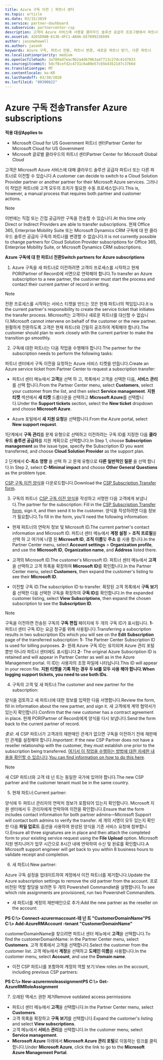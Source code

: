 ```yaml
---
title: Azure 구독 이전 | 파트너 센터
ms.topic: article
ms.date: 03/15/2019
ms.service: partner-dashboard
ms.subservice: partnercenter-csp
description: 고객이 Azure 서비스에 사용할 클라우드 솔루션 공급자 프로그램에서 파트너를 변경 하는 방법에 대해 알아봅니다.
ms.assetid: 42D1D9AB-613D-4FC1-A846-EE769923E699
author: jasonwhowell
ms.author: jasonh
keywords: Azure 구독, 파트너 전환, 파트너 변경, 새로운 파트너 받기, 다른 파트너
ms.localizationpriority: medium
ms.openlocfilehash: 3a709ad7eac9b2a4db7063a47713c27dc41d7833
ms.sourcegitcommit: 5dcf8cefd2c4731c6a80e57c65b43521d7c37b6d
ms.translationtype: MT
ms.contentlocale: ko-KR
ms.lasthandoff: 03/30/2020
ms.locfileid: "80390622"
---
```

# <a name="transfer-azure-subscriptions"></a><span data-ttu-id="afc8a-104">Azure 구독 전송</span><span class="sxs-lookup"><span data-stu-id="afc8a-104">Transfer Azure subscriptions</span></span> 

<span data-ttu-id="afc8a-105">**적용 대상**</span><span class="sxs-lookup"><span data-stu-id="afc8a-105">**Applies to**</span></span>

- <span data-ttu-id="afc8a-106">Microsoft Cloud for US Government 파트너 센터</span><span class="sxs-lookup"><span data-stu-id="afc8a-106">Partner Center for Microsoft Cloud for US Government</span></span>
- <span data-ttu-id="afc8a-107">Microsoft 글로벌 클라우드의 파트너 센터</span><span class="sxs-lookup"><span data-stu-id="afc8a-107">Partner Center for Microsoft Global Cloud</span></span>

<span data-ttu-id="afc8a-108">고객은 Microsoft Azure 서비스에 대해 클라우드 솔루션 공급자 파트너 또는 다른 파트너로 이전할 수 있습니다.</span><span class="sxs-lookup"><span data-stu-id="afc8a-108">A customer can decide to switch to a Cloud Solution Provider partner or another partner for their Microsoft Azure services.</span></span> <span data-ttu-id="afc8a-109">그러나 이 작업은 파트너와 고객 모두의 조치가 필요한 수동 프로세스입니다.</span><span class="sxs-lookup"><span data-stu-id="afc8a-109">This is, however, a manual process that requires both partner and customer actions.</span></span>

>[!Note]  
><span data-ttu-id="afc8a-110">이번에는 직접 또는 간접 공급자만 구독을 전송할 수 있습니다.</span><span class="sxs-lookup"><span data-stu-id="afc8a-110">At this time only Direct or Indirect Providers are able to transfer subscriptions.</span></span>
><span data-ttu-id="afc8a-111">현재 Office 365, Enterprise Mobility Suite 또는 Microsoft Dynamics CRM 구독에 대 한 클라우드 솔루션 공급자 구독의 파트너를 변경할 수 없습니다.</span><span class="sxs-lookup"><span data-stu-id="afc8a-111">It is not currently possible to change partners for Cloud Solution Provider subscriptions for Office 365, Enterprise Mobility Suite, or Microsoft Dynamics CRM subscriptions.</span></span>



<span data-ttu-id="afc8a-112">**Azure 구독에 대 한 파트너 전환**</span><span class="sxs-lookup"><span data-stu-id="afc8a-112">**Switch partners for Azure subscriptions**</span></span>

1. <span data-ttu-id="afc8a-113">Azure 구독을 새 파트너로 이전하려면 고객이 프로세스를 시작하고 현재 POR(Partner of Record)에 서면으로 연락해야 합니다.</span><span class="sxs-lookup"><span data-stu-id="afc8a-113">To transfer an Azure subscription to a new partner, the customer must start the process and contact their current partner of record in writing.</span></span> 
>[!Note]
><span data-ttu-id="afc8a-114">전환 프로세스를 시작하는 서비스 티켓을 만드는 것은 현재 파트너의 책임입니다.</span><span class="sxs-lookup"><span data-stu-id="afc8a-114">It is the current partner's responsibility to create the service ticket that initiates the transfer process.</span></span> <span data-ttu-id="afc8a-115">Microsoft는 고객이나 새로운 파트너를 대신할 수 없습니다.</span><span class="sxs-lookup"><span data-stu-id="afc8a-115">Microsoft cannot intervene on behalf of the customer or the new partner.</span></span> <span data-ttu-id="afc8a-116">원활하게 전환하도록 고객은 현재 파트너와 긴밀히 공조하여 계획해야 합니다.</span><span class="sxs-lookup"><span data-stu-id="afc8a-116">The customer should plan to work closely with the current partner to make the transition go smoothly.</span></span>

2. <span data-ttu-id="afc8a-117">구독에 대한 파트너는 다음 작업을 수행해야 합니다.</span><span class="sxs-lookup"><span data-stu-id="afc8a-117">The partner for the subscription needs to perform the following tasks:</span></span>

<span data-ttu-id="afc8a-118">파트너 센터에서 구독 이전을 요청하는 Azure 서비스 티켓을 만듭니다.</span><span class="sxs-lookup"><span data-stu-id="afc8a-118">Create an Azure service ticket from Partner Center to request a subscription transfer:</span></span>
-   <span data-ttu-id="afc8a-119">파트너 센터 메뉴에서 **고객**을 선택 하 고, 목록에서 고객을 선택한 다음, **서비스 관리**를 선택 합니다.</span><span class="sxs-lookup"><span data-stu-id="afc8a-119">From the Partner Center menu, select **Customers**, select your customer from the list, and then select **Service management**.</span></span> <span data-ttu-id="afc8a-120">**지원 티켓** 섹션에서 **새 티켓** 드롭다운을 선택하고 **Microsoft Azure**를 선택합니다.</span><span class="sxs-lookup"><span data-stu-id="afc8a-120">Under the **Support tickets** section, select the **New ticket** dropdown and choose **Microsoft Azure**.</span></span>

-   <span data-ttu-id="afc8a-121">Azure 포털에서 **새 지원 요청**을 선택합니다.</span><span class="sxs-lookup"><span data-stu-id="afc8a-121">From the Azure portal, select **New support request**.</span></span>

<span data-ttu-id="afc8a-122">1단계에서 **구독 관리**를 문제 유형으로 선택하고 이전하려는 구독 ID를 지정한 다음 **클라우드 솔루션 공급자**를 지원 계획으로 선택합니다.</span><span class="sxs-lookup"><span data-stu-id="afc8a-122">In Step 1, choose **Subscription management** as the issue type, specify the Subscription ID you want transferred, and choose **Cloud Solution Provider** as the support plan.</span></span>

<span data-ttu-id="afc8a-123">2 단계에서 **C-최소 영향** 을 선택 하 고 문제 유형으로 **다른 일반적인 질문** 을 선택 합니다.</span><span class="sxs-lookup"><span data-stu-id="afc8a-123">In Step 2, select **C-Minimal impact** and choose **Other General Questions** as the problem type.</span></span>

<span data-ttu-id="afc8a-124">[CSP 구독 이전 양식](https://assets.windowsphone.com/5222c408-e546-4e01-b72a-2ec7d4c43d57/CSP_Subscription_Transfer_Form_Azure_InvariantCulture_Default.zip)을 다운로드합니다.</span><span class="sxs-lookup"><span data-stu-id="afc8a-124">Download the [CSP Subscription Transfer form](https://assets.windowsphone.com/5222c408-e546-4e01-b72a-2ec7d4c43d57/CSP_Subscription_Transfer_Form_Azure_InvariantCulture_Default.zip).</span></span>

3. <span data-ttu-id="afc8a-125">구독의 파트너: [CSP 구독 이전 양식](https://assets.windowsphone.com/5222c408-e546-4e01-b72a-2ec7d4c43d57/CSP_Subscription_Transfer_Form_Azure_InvariantCulture_Default.zip)을 작성하고 서명한 다음 고객에게 보냅니다.</span><span class="sxs-lookup"><span data-stu-id="afc8a-125">The partner for the subscription: Fill in the [CSP Subscription Transfer form](https://assets.windowsphone.com/5222c408-e546-4e01-b72a-2ec7d4c43d57/CSP_Subscription_Transfer_Form_Azure_InvariantCulture_Default.zip), sign it, and then send it to the customer.</span></span> <span data-ttu-id="afc8a-126">양식을 작성하려면 다음 정보가 필요합니다.</span><span class="sxs-lookup"><span data-stu-id="afc8a-126">To fill in the form, you'll need the following information:</span></span>

- <span data-ttu-id="afc8a-127">현재 파트너의 연락처 정보 및 Microsoft ID.</span><span class="sxs-lookup"><span data-stu-id="afc8a-127">The current partner's contact information and Microsoft ID.</span></span> <span data-ttu-id="afc8a-128">파트너 센터 메뉴에서 **계정 설정** &gt; **조직 프로필**을 선택 하 고 여기에 나열 된 **Microsoft ID**, **조직 이름**및 **주소** 를 사용 합니다.</span><span class="sxs-lookup"><span data-stu-id="afc8a-128">In the Partner Center menu, select **Account settings** &gt; **Organization profile**, and use the **Microsoft ID**, **Organization name**, and **Address** listed there.</span></span>

- <span data-ttu-id="afc8a-129">고객의 Microsoft ID.</span><span class="sxs-lookup"><span data-stu-id="afc8a-129">The customer's Microsoft ID.</span></span> <span data-ttu-id="afc8a-130">파트너 센터 메뉴에서 **고객**을 선택하고 고객 목록을 확장하여 **Microsoft ID**를 확인합니다.</span><span class="sxs-lookup"><span data-stu-id="afc8a-130">In the Partner Center menu, select **Customers**, then expand the customer's listing to see their **Microsoft ID**.</span></span>

- <span data-ttu-id="afc8a-131">이전할 구독 ID.</span><span class="sxs-lookup"><span data-stu-id="afc8a-131">The subscription ID to transfer.</span></span> <span data-ttu-id="afc8a-132">확장된 고객 목록에서 **구독 보기**를 선택한 다음 선택한 구독을 확장하여 **구독 ID**를 확인합니다.</span><span class="sxs-lookup"><span data-stu-id="afc8a-132">In the expanded customer listing, select **View Subscriptions**, then expand the chosen subscription to see the **Subscription ID**.</span></span>

>[!Note]
><span data-ttu-id="afc8a-133">구독을 이전하면 전송된 구독의 **구독 편집** 페이지에 두 개의 구독 ID가 표시됩니다. **1**- 파트너 센터 구독 ID는 요금 청구를 위해 사용됩니다.</span><span class="sxs-lookup"><span data-stu-id="afc8a-133">Transferring a subscription results in two subscription IDs which you will see on the **Edit Subscription** page of the transferred subscription: **1**- The Partner Center Subscription ID is used for billing purposes.</span></span> 
<span data-ttu-id="afc8a-134">**2**- 원래 Azure 구독 ID는 유지되며 Azure 관리 포털뿐만 아니라 파트너 센터에도 표시됩니다.</span><span class="sxs-lookup"><span data-stu-id="afc8a-134">**2**-  The original Azure Subscription ID is retained and will appear in Partner Center as well as in the Azure Management portal.</span></span> <span data-ttu-id="afc8a-135">이 ID는 사용자의 조정 파일에 나타납니다.</span><span class="sxs-lookup"><span data-stu-id="afc8a-135">This ID will appear in your recon file.</span></span>  <span data-ttu-id="afc8a-136">**지원 티켓을 기록 하는 경우 두 Id를 모두 사용 해야 합니다.**</span><span class="sxs-lookup"><span data-stu-id="afc8a-136">**When logging support tickets, you need to use both IDs.**</span></span>

4. <span data-ttu-id="afc8a-137">구독의 고객 및 새 파트너:</span><span class="sxs-lookup"><span data-stu-id="afc8a-137">The customer and new partner for the subscription:</span></span>

<span data-ttu-id="afc8a-138">양식을 검토하고 새 파트너에 대한 정보를 입력한 다음 서명합니다.</span><span class="sxs-lookup"><span data-stu-id="afc8a-138">Review the form, fill in information about the new partner, and sign it.</span></span> <span data-ttu-id="afc8a-139">새 고객에게 계약 협약서가 있는지 확인합니다.</span><span class="sxs-lookup"><span data-stu-id="afc8a-139">Confirm that the new customer has a contract agreement in place.</span></span> <span data-ttu-id="afc8a-140">현재 POR(Partner of Record)에게 양식을 다시 보냅니다.</span><span class="sxs-lookup"><span data-stu-id="afc8a-140">Send the form back to the current partner of record.</span></span>

<span data-ttu-id="afc8a-141">*중요*: 새 CSP 파트너가 고객과의 재판매인 관계가 없으면 구독을 이전하기 전에 재판매인 관계를 설정해야 합니다.</span><span class="sxs-lookup"><span data-stu-id="afc8a-141">*Important*: If the new CSP Partner does not have a reseller relationship with the customer, they must establish one prior to the subscription being transferred.</span></span> <span data-ttu-id="afc8a-142">[여기서 이 작업을 수행하는 방법에 대한 자세한 내용을 확인할 수 있습니다](request-a-relationship-with-a-customer.md).</span><span class="sxs-lookup"><span data-stu-id="afc8a-142">[You can find information on how to do this here](request-a-relationship-with-a-customer.md).</span></span>

>[!Note]
><span data-ttu-id="afc8a-143">새 CSP 파트너와 고객 테 넌 트는 동일한 국가에 있어야 합니다.</span><span class="sxs-lookup"><span data-stu-id="afc8a-143">The new CSP partner and the customer tenant must be in the same country.</span></span> 

5. <span data-ttu-id="afc8a-144">현재 파트너:</span><span class="sxs-lookup"><span data-stu-id="afc8a-144">Current partner:</span></span>

<span data-ttu-id="afc8a-145">양식에 두 파트너 관리자의 연락처 정보가 포함되어 있는지 확인합니다. Microsoft 지원 센터에서 두 관리자에게 연락하여 이전을 확인합니다.</span><span class="sxs-lookup"><span data-stu-id="afc8a-145">Ensure that the form includes contact information for both partner admins—Microsoft Support will contact both admins to verify the transfer.</span></span> <span data-ttu-id="afc8a-146">세 개의 서명이 모두 있는지 확인한 다음 **파일 업로드** 옵션을 사용하여 완성된 양식을 기존 서비스 요청에 첨부합니다.</span><span class="sxs-lookup"><span data-stu-id="afc8a-146">Ensure all three signatures are in place and then attach the completed form to your existing service request using the **File Upload** option.</span></span> <span data-ttu-id="afc8a-147">Microsoft 지원 엔지니어가 업무 시간으로 8시간 내에 연락하여 수신 및 완료를 확인합니다.</span><span class="sxs-lookup"><span data-stu-id="afc8a-147">A Microsoft support engineer will get back to you within 8 business hours to validate receipt and completion.</span></span>

6. <span data-ttu-id="afc8a-148">새 파트너:</span><span class="sxs-lookup"><span data-stu-id="afc8a-148">New partner:</span></span>

<span data-ttu-id="afc8a-149">Azure 구독 설정을 업데이트하여 계정에서 이전 파트너를 제거합니다.</span><span class="sxs-lookup"><span data-stu-id="afc8a-149">Update the Azure subscription settings to remove the old partner from the account.</span></span> <span data-ttu-id="afc8a-150">프로비전된 역할 할당을 보려면 두 개의 Powershell Commandlet을 실행합니다.</span><span class="sxs-lookup"><span data-stu-id="afc8a-150">To see which role assignments are provisioned, run two Powershell Commandlets.</span></span>

-   <span data-ttu-id="afc8a-151">새 파트너를 계정의 재판매인으로 추가:</span><span class="sxs-lookup"><span data-stu-id="afc8a-151">Add the new partner as the reseller on the account:</span></span>

<span data-ttu-id="afc8a-152">**PS C:\\&gt; Connect-azurermaccount-테 넌 트 "CustomerDomainName"**</span><span class="sxs-lookup"><span data-stu-id="afc8a-152">**PS C:\\&gt; Add-AzureRMAccount -tenant "CustomerDomainName"**</span></span>

<span data-ttu-id="afc8a-153">customerDomainName을 찾으려면 파트너 센터 메뉴에서 **고객**을 선택합니다.</span><span class="sxs-lookup"><span data-stu-id="afc8a-153">To find the customerDomainName: in the Partner Center menu, select **Customers**.</span></span> <span data-ttu-id="afc8a-154">고객 목록에서 고객을 선택합니다.</span><span class="sxs-lookup"><span data-stu-id="afc8a-154">Select the customer from the customer list.</span></span> <span data-ttu-id="afc8a-155">고객 메뉴에서 **계정**을 선택하고 **도메인 이름**을 사용합니다.</span><span class="sxs-lookup"><span data-stu-id="afc8a-155">In the customer menu, select **Account**, and use the **Domain name**.</span></span>

-   <span data-ttu-id="afc8a-156">이전 CSP 파트너를 포함하여 계정의 역할 보기:</span><span class="sxs-lookup"><span data-stu-id="afc8a-156">View roles on the account, including previous CSP partners:</span></span>

<span data-ttu-id="afc8a-157">**PS C:\\&gt; New-azurermroleassignment**</span><span class="sxs-lookup"><span data-stu-id="afc8a-157">**PS C:\\&gt; Get-AzureRMRoleAssignment**</span></span>

7. <span data-ttu-id="afc8a-158">오래된 액세스 권한 제거</span><span class="sxs-lookup"><span data-stu-id="afc8a-158">Remove outdated access permissions</span></span>

-  <span data-ttu-id="afc8a-159">파트너 센터 메뉴에서 **고객**을 선택합니다.</span><span class="sxs-lookup"><span data-stu-id="afc8a-159">In the Partner Center menu, select **Customers**.</span></span> 
-  <span data-ttu-id="afc8a-160">고객 목록을 확장하고 **구독 보기**를 선택합니다.</span><span class="sxs-lookup"><span data-stu-id="afc8a-160">Expand the customer's listing and select **View subscriptions**.</span></span> 
-  <span data-ttu-id="afc8a-161">고객 메뉴에서 **서비스 관리**를 선택합니다.</span><span class="sxs-lookup"><span data-stu-id="afc8a-161">In the customer menu, select **Service management**.</span></span> 
-  <span data-ttu-id="afc8a-162">**Microsoft Azure** 아래에서 **Microsoft Azure 관리 포털**로 이동하는 링크를 클릭합니다.</span><span class="sxs-lookup"><span data-stu-id="afc8a-162">Under **Microsoft Azure**, click the link to go to the **Microsoft Azure Management Portal**.</span></span>

 

 



